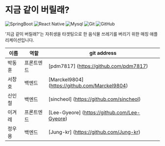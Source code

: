 # 지금 같이 버릴래?

![SpringBoot](https://img.shields.io/badge/springboot-6DB33F?style=for-the-badge&logo=springboot&logoColor=white)
![React Native](https://img.shields.io/badge/react_native-%2320232a.svg?style=for-the-badge&logo=react&logoColor=%2361DAFB)
![Mysql](https://img.shields.io/badge/mysql-4479A1?style=for-the-badge&logo=mysql&logoColor=white)
![Git](https://img.shields.io/badge/git-%23F05033.svg?style=for-the-badge&logo=git&logoColor=white)
![GitHub](https://img.shields.io/badge/github-%23121011.svg?style=for-the-badge&logo=github&logoColor=white)

'지금 같이 버릴래?'는 자취생을 타겟팅으로 한 음식물 쓰레기를 버리기 위한 매칭 애플리케이션입니다.

| 이름 | 역할 | git address |
|------|------|-------------|
|박동훈| 프론트엔드 | [pdm7817] (https://github.com/pdm7817) |
|서창호| 백엔드 | [Marckel9804] (https://github.com/Marckel9804) |
|신인철| 백엔드 | [sincheol] (https://github.com/sincheol) |
|이겨레| 프론트엔드 | [Lee-Gyeore] (https://github.com/Lee-Gyeore) |   
|정우용| 백엔드 | [Jung-kr] (https://github.com/Jung-kr) |   
